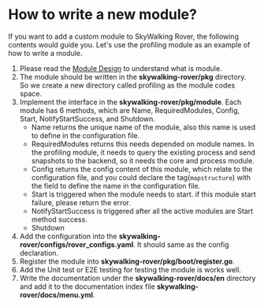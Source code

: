 # How to write a new module?

If you want to add a custom module to SkyWalking Rover, the following contents would guide you.
Let's use the profiling module as an example of how to write a module.

1. Please read the [Module Design](../../concepts-and-designs/module_design.md) to understand what is module.
2. The module should be written in the **skywalking-rover/pkg** directory. So we create a new directory called profiling as the module codes space.
3. Implement the interface in the **skywalking-rover/pkg/module**. Each module has 6 methods, which are Name, RequiredModules, Config, Start, NotifyStartSuccess, and Shutdown.
   - Name returns the unique name of the module, also this name is used to define in the configuration file.
   - RequiredModules returns this needs depended on module names. In the profiling module, it needs to query the existing process and send snapshots to the backend, so it needs the core and process module.
   - Config returns the config content of this module, which relate to the configuration file, and you could declare the tag(`mapstructure`) with the field to define the name in the configuration file.
   - Start is triggered when the module needs to start. if this module start failure, please return the error.
   - NotifyStartSuccess is triggered after all the active modules are Start method success.
   - Shutdown
4. Add the configuration into the **skywalking-rover/configs/rover_configs.yaml**. It should same as the config declaration.
5. Register the module into **skywalking-rover/pkg/boot/register.go**.
6. Add the Unit test or E2E testing for testing the module is works well.
7. Write the documentation under the **skywalking-rover/docs/en** directory and add it to the documentation index file **skywalking-rover/docs/menu.yml**.